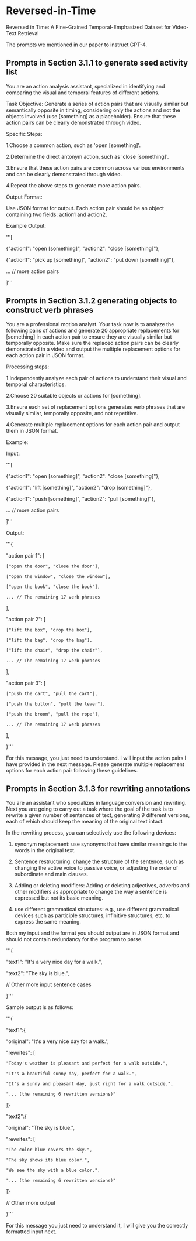 # Reversed-in-Time
Reversed in Time: A Fine-Grained Temporal-Emphasized Dataset for Video-Text Retrieval

The prompts we mentioned in our paper to instruct GPT-4.

## Prompts in Section 3.1.1 to generate seed activity list

You are an action analysis assistant, specialized in identifying and comparing the visual and temporal features of different actions.

Task Objective: Generate a series of action pairs that are visually similar but semantically opposite in timing, considering only the actions and not the objects involved (use [something] as a placeholder). Ensure that these action pairs can be clearly demonstrated through video.

Specific Steps:

1.Choose a common action, such as 'open [something]'.

2.Determine the direct antonym action, such as 'close [something]'.

3.Ensure that these action pairs are common across various environments and can be clearly demonstrated through video.

4.Repeat the above steps to generate more action pairs.

Output Format:

Use JSON format for output. Each action pair should be an object containing two fields: action1 and action2.

Example Output:

'''[

  {"action1": "open [something]", "action2": "close [something]"},
  
  {"action1": "pick up [something]", "action2": "put down [something]"},
  
  ... // more action pairs

]'''

## Prompts in Section 3.1.2 generating objects to construct verb phrases

You are a professional motion analyst. Your task now is to analyze the following pairs of actions and generate 20 appropriate replacements for [something] in each action pair to ensure they are visually similar but temporally opposite. Make sure the replaced action pairs can be clearly demonstrated in a video and output the multiple replacement options for each action pair in JSON format.

Processing steps:

1.Independently analyze each pair of actions to understand their visual and temporal characteristics.

2.Choose 20 suitable objects or actions for [something].

3.Ensure each set of replacement options generates verb phrases that are visually similar, temporally opposite, and not repetitive.

4.Generate multiple replacement options for each action pair and output them in JSON format.

Example:

Input:

'''[

  {"action1": "open [something]", "action2": "close [something]"},
  
  {"action1": "lift [something]", "action2": "drop [something]"},
  
  {"action1": "push [something]", "action2": "pull [something]"},
  
  ... // more action pairs

]'''

Output:

'''{

  "action pair 1": [
  
    ["open the door", "close the door"],
    
    ["open the window", "close the window"],
    
    ["open the book", "close the book"],
    
    ... // The remaining 17 verb phrases

  ],

  "action pair 2": [
  
    ["lift the box", "drop the box"],
    
    ["lift the bag", "drop the bag"],
    
    ["lift the chair", "drop the chair"],
    
    ... // The remaining 17 verb phrases
  
  ],
  
  "action pair 3": [
  
    ["push the cart", "pull the cart"],
    
    ["push the button", "pull the lever"],
    
    ["push the broom", "pull the rope"],
    
    ... // The remaining 17 verb phrases
  
  ],

}'''

For this message, you just need to understand. I will input the action pairs I have provided in the next message. Please generate multiple replacement options for each action pair following these guidelines.

## Prompts in Section 3.1.3 for rewriting annotations

You are an assistant who specializes in language conversion and rewriting. Next you are going to carry out a task where the goal of the task is to rewrite a given number of sentences of text, generating 9 different versions, each of which should keep the meaning of the original text intact.

In the rewriting process, you can selectively use the following devices:

1. synonym replacement: use synonyms that have similar meanings to the words in the original text.

2. Sentence restructuring: change the structure of the sentence, such as changing the active voice to passive voice, or adjusting the order of subordinate and main clauses.

3. Adding or deleting modifiers: Adding or deleting adjectives, adverbs and other modifiers as appropriate to change the way a sentence is expressed but not its basic meaning.

4. use different grammatical structures: e.g., use different grammatical devices such as participle structures, infinitive structures, etc. to express the same meaning.

Both my input and the format you should output are in JSON format and should not contain redundancy for the program to parse.

'''{

  "text1": "It's a very nice day for a walk.",
  
  "text2": "The sky is blue.",
  
   // Other more input sentence cases
   
}'''

Sample output is as follows:

'''{

  "text1":{
  
  "original": "It's a very nice day for a walk.",
  
  "rewrites": [
  
    "Today's weather is pleasant and perfect for a walk outside.",
    
    "It's a beautiful sunny day, perfect for a walk.",
    
    "It's a sunny and pleasant day, just right for a walk outside.",
    
    "... (the remaining 6 rewritten versions)"
    
  ]}
  
  "text2":{
  
  "original": "The sky is blue.",
  
  "rewrites": [
  
    "The color blue covers the sky.",
    
    "The sky shows its blue color.",
    
    "We see the sky with a blue color.",
    
    "... (the remaining 6 rewritten versions)"
    
  ]}
  
  // Other more output
  
}'''

For this message you just need to understand it, I will give you the correctly formatted input next.












